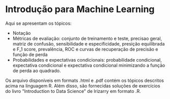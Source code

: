 # Introdução para Machine Learning

Aqui se apresentam os tópicos:
- Notação
- Métricas de evaliação: conjunto de treinamento e teste, precisao geral, matriz de confusão, sensibilidade e especificidade, presição equilibrada e F_1 score, prevalência, ROC e curvas de recuperação de precisão e função de perda
- Probabilidades e expectativas condicionais: probabilidade condicional, expectativa condicional e expectativa condicional minimizando a função de perda ao quadrado.

Os arquivo disponíveis em formats .html e .pdf contém os tópicos descritos acima na linguagem R. Além disso, são fornecidas soluções de exercícios do livro "Introduction to Data Science" de Irizarry em formato .R.
